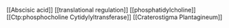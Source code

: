 [[Abscisic acid]]
[[translational regulation]]
[[phosphatidylcholine]]
[[Ctp:phosphocholine Cytidylyltransferase]]
[[Craterostigma Plantagineum]]
